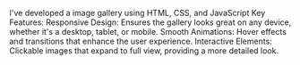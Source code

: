 I've developed a image gallery using HTML, CSS, and JavaScript
Key Features:
Responsive Design: Ensures the gallery looks great on any device, whether it's a desktop, tablet, or mobile.
Smooth Animations: Hover effects and transitions that enhance the user experience.
Interactive Elements: Clickable images that expand to full view, providing a more detailed look.
